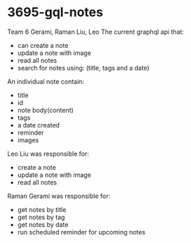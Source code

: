 # 3695-gql-notes
Team 6
    Gerami, Raman
    Liu, Leo
The current graphql api that:
- can create a note
- update a note with image
- read all notes
- search for notes using: (title, tags and a date)

An individual note contain:
- title
- id
- note body(content)
- tags
- a date created
- reminder
- images

Leo Liu was responsible for:
- create a note
- update a note with image
- read all notes

Raman Gerami was responsible for:
- get notes by title
- get notes by tag
- get notes by date
- run scheduled reminder for upcoming notes